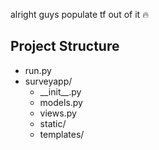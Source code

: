 alright guys populate tf out of it :fire:

## Project Structure

 - run.py  
 - surveyapp/ 
    - \_\_init\_\_.py
    - models.py
    - views.py
    - static/
    - templates/
